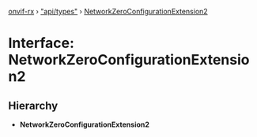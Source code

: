 [onvif-rx](../README.md) › ["api/types"](../modules/_api_types_.md) › [NetworkZeroConfigurationExtension2](_api_types_.networkzeroconfigurationextension2.md)

# Interface: NetworkZeroConfigurationExtension2

## Hierarchy

* **NetworkZeroConfigurationExtension2**
